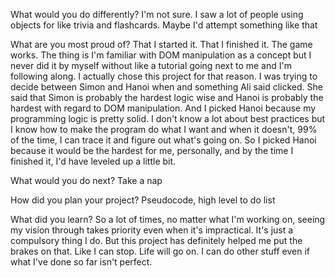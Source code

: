 What would you do differently? I'm not sure. I saw a lot of people using objects for like trivia and flashcards. Maybe I'd attempt something like that

What are you most proud of?
That I started it. That I finished it. The game works. The thing is I'm familiar with DOM manipulation as a concept but I never did it by myself without like a tutorial going next to me and I'm following along. I actually chose this project for that reason. I was trying to decide between Simon and Hanoi when and something Ali said clicked. She said that Simon is probably the hardest logic wise and Hanoi is probably the hardest with regard to DOM manipulation. And I picked Hanoi because my programming logic is pretty solid. I don't know a lot about best practices but I know how to make the program do what I want and when it doesn't, 99% of the time, I can trace it and figure out what's going on. So I picked Hanoi because it would be the hardest for me, personally, and by the time I finished it, I'd have leveled up a little bit.

What would you do next?
Take a nap

How did you plan your project?
Pseudocode, high level to do list

What did you learn?
So a lot of times, no matter what I'm working on, seeing my vision through takes priority even when it's impractical. It's just a compulsory thing I do. But this project has definitely helped me put the brakes on that. Like I can stop. Life will go on. I can do other stuff even if what I've done so far isn't perfect.

